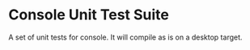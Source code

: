 # Console Unit Test Suite

A set of unit tests for console. It will compile as is on a desktop target.